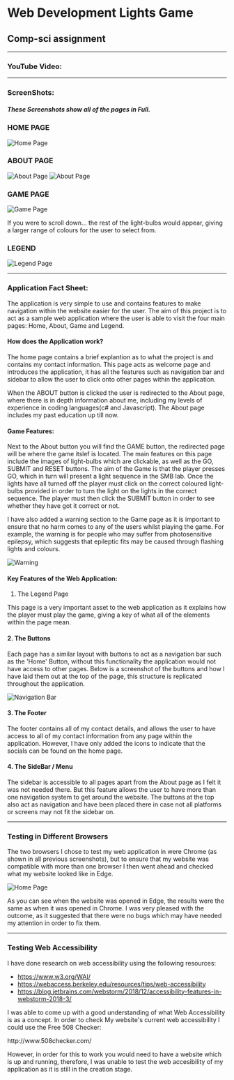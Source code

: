 # Web Development Lights Game
## Comp-sci assignment
---
### **YouTube Video:**



---
### **ScreenShots:**
##### These Screenshots show all of the pages in Full.

### HOME PAGE
![Home Page](https://github.com/AksaGhani/Web-Dev---lights-/blob/master/Screenshots/HomePage.png "Home Page")

### ABOUT PAGE
![About Page](https://github.com/AksaGhani/Web-Dev---lights-/blob/master/Screenshots/AboutPage%20FirstHalf.png "About Page 1")
![About Page](https://github.com/AksaGhani/Web-Dev---lights-/blob/master/Screenshots/AboutPage%20SecondHalf.png "About Page 2")

### GAME PAGE
![Game Page](https://github.com/AksaGhani/Web-Dev---lights-/blob/master/Screenshots/GamePage.png "Game Page")

If you were to scroll down... the rest of the light-bulbs would appear, giving a larger range of colours for the user to select from.

### LEGEND
![Legend Page](https://github.com/AksaGhani/Web-Dev---lights-/blob/master/Screenshots/LegendPage.png "Legend Page")

---

### **Application Fact Sheet:**
 The application is very simple to use and contains features to make navigation within the website easier for the user. The aim of this project is to act as a sample web application where the user is able to visit the four main pages: Home, About, Game and Legend.

#### How does the Application work?
<p> The home page contains a brief explantion as to what the project is and contains my contact information. This page acts as welcome page and introduces the application, it has all the features such as navigation bar and sidebar to allow the user to click onto other pages within the application.</p>

<p> When the ABOUT button is clicked the user is redirected to the About page, where there is in depth information about me, including my levels of experience in coding languages(c# and Javascript). The About page includes my past education up till now. </p>

#### **Game Features:**
<p> Next to the About button you will find the GAME button, the redirected page will be where the game itslef is located. The main features on this page include the images of light-bulbs which are clickable, as well as the GO, SUBMIT and RESET buttons. The aim of the Game is that the player presses GO, which in turn will present a light sequence in the SMB lab. Once the lights have all turned off the player must click on the correct coloured light-bulbs provided in order to turn the light on the lights in the correct sequence. The player must then click the SUBMIT button in order to see whether they have got it correct or not.</p>

<p> I have also added a warning section to the Game page as it is important to ensure that no harm comes to any of the users whilst playing the game. For example, the warning is for people who may suffer from photosensitive epilepsy, which suggests that epileptic fits may be caused through flashing lights and colours.</p>

![Warning](https://github.com/AksaGhani/Web-Dev---lights-/blob/master/Screenshots/EpilepsyWarning.png "Warning Message")

#### Key Features of the Web Application:
 1. The Legend Page
<p> This page is a very important asset to the web application as it explains how the player must play the game, giving a key of what all of the elements within the page mean. </p>

#### 2. The Buttons 
<p> Each page has a similar layout with buttons to act as a navigation bar such as the 'Home' Button, without this functionality the application would not have access to other pages. Below is a screenshot of the buttons and how I have laid them out at the top of the page, this structure is replicated throughout the application.</p>

![Navigation Bar](https://github.com/AksaGhani/Web-Dev---lights-/blob/master/Screenshots/NavigationBar.png "Navigation Bar")

#### 3. The Footer
<p>The footer contains all of my contact details, and allows the user to have access to all of my contact information from any page within the application. However, I have only added the icons to indicate that the socials can be found on the home page.  </p>

#### 4. The SideBar / Menu
<p>The sidebar is accessible to all pages apart from the About page as I felt it was not needed there. But this feature allows the user to have more than one navigation system to get around the website. The buttons at the top also act as navigation and have been placed there in case not all platforms or screens may not fit the sidebar on. </p>

---

### Testing in Different Browsers
<p>The two browsers I chose to test my web application in were Chrome (as shown in all previous screenshots), but to ensure that my website was compatible with more than one browser I then went ahead and checked what my website looked like in Edge.</p>

![Home Page](https://github.com/AksaGhani/Web-Dev---lights-/blob/master/HomePageEdge.png "Home Page - Edge")

<p> As you can see when the website was opened in Edge, the results were the same as when it was opened in Chrome. I was very pleased with the outcome, as it suggested that there were no bugs which may have needed my attention in order to fix them.</p>

---
### Testing Web Accessibility 
<p>I have done research on web accessibility using the following resources: </p>

* https://www.w3.org/WAI/ 
* https://webaccess.berkeley.edu/resources/tips/web-accessibility
* https://blog.jetbrains.com/webstorm/2018/12/accessibility-features-in-webstorm-2018-3/ 

<p> I was able to come up with a good understanding of what Web Accessibility is as a concept. In order to check My website's current web accessibility I could use the Free 508 Checker:</p>
http://www.508checker.com/ 
<p> However, in order for this to work you would need to have a website which is up and running, therefore, I was unable to test the web accesibility of my application as it is still in the creation stage. </p>

